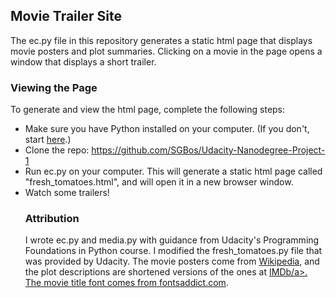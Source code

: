 <h2>Movie Trailer Site</h2>

<p>The ec.py file in this repository generates a static html page that
	displays movie posters and plot summaries. Clicking on a movie in the
	page opens a window that displays a short trailer.</p>

<h3>Viewing the Page</h3>

<p>To generate and view the html page, complete the following steps:</p>

<p><ul>
	<li>Make sure you have Python installed on your computer. (If you don't,
		start <a href="https://www.python.org/downloads/">here</a>.)</li>
	<li>Clone the repo: <a href="https://github.com/SGBos/Udacity-Nanodegree-Project-1">https://github.com/SGBos/Udacity-Nanodegree-Project-1</a></li>
	<li>Run ec.py on your computer. This will generate a static html page called "fresh_tomatoes.html", and will open
		it in a new browser window.</li>
	<li>Watch some trailers!</li>
</p>

<h3>Attribution</h3>

</p>I wrote ec.py and media.py with guidance from Udacity's Programming Foundations in Python
	course. I modified the fresh_tomatoes.py file that was provided by Udacity. The movie posters come from <a href="https://www.wikipedia.org/">Wikipedia</a>, 
	and the plot descriptions are shortened versions of the ones at <a href="http://www.imdb.com/">IMDb/a>. 
	The movie title font comes from <a href="http://www.fontsaddict.com/">fontsaddict.com</a>.






